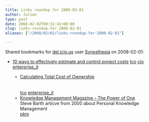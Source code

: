 ```yaml
---
title: Links roundup for 2008-02-01
author: Julian
type: post
date: 2008-02-02T00:31:41+00:00
slug: links-roundup-for-2008-02-01 
aliases: ["/2008/02/02/links-roundup-for-2008-02-01"]

---
```

Shared bookmarks for [del.icio.us][1] user [Synesthesia][2] on 2008-02-01:

  * [10 ways to effectively estimate and control project costs][3] 
    [tco][4] [cio][5] [enterprise_it][6] </li> 
    
      * [Calculating Total Cost of Ownership][7]  
        <br>   
        [tco][4] [enterprise_it][6] 
      * [Knowledge Management Magazine &#8211; The Power of One][8]  
        Steve Barth articve from 2000 about Personal Knowledge Management   
        [pkm][9] </ul>

 [1]: https://del.icio.us/
 [2]: https://del.icio.us/synesthesia
 [3]: https://articles.techrepublic.com.com/5100-10878-6078705.html
 [4]: https://del.icio.us/synesthesia/tco
 [5]: https://del.icio.us/synesthesia/cio
 [6]: https://del.icio.us/synesthesia/enterprise_it
 [7]: https://www.e-gov.gr/local/ism-egov/resources-ism/Calculating%20Total%20Cost%20of%20Ownership.pdf
 [8]: https://www.quantum3.co.za/KMM%20Article%20Dec2000.htm
 [9]: https://del.icio.us/synesthesia/pkm
